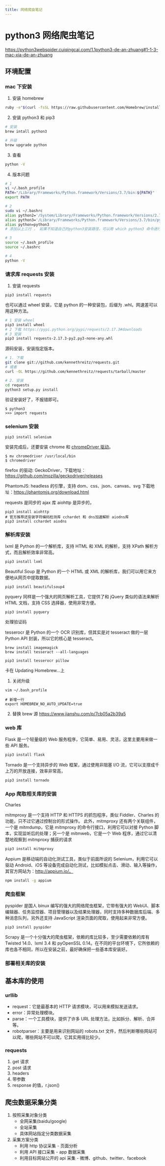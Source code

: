 ```yaml
---
title: 网络爬虫笔记
---
```


# python3 网络爬虫笔记

https://python3webspider.cuiqingcai.com/1.1python3-de-an-zhuang#1-1-3-mac-xia-de-an-zhuang

## 环境配置

### mac 下安装

1. 安装 homebrew

```sh
ruby -e"$(curl -fsSL https://raw.githubusercontent.com/Homebrew/install/master/install)"
```

2. 安装 python3 和 pip3

```sh
# 安装
brew intall python3

# 升级
brew upgrade python
```

3. 查看

```sh
python -V
```

4. 版本问题

```sh
# 1
vi ~/.bash_profile
PATH="/Library/Frameworks/Python.framework/Versions/3.7/bin:${PATH}"
export PATH

# 2
sudo vi ~/.bashrc
alias python2='/System/Library/Frameworks/Python.framework/Versions/2.7/bin/python2.7'
alias python3='/Library/Frameworks/Python.framework/Versions/3.7/bin/python3.7'
alias python=python3
# 添加以上三行 ， 如果不知道自己的python3安装路径，可以用 which python3 命令进行查看路径

# 3
source ~/.bash_profile
source ~/.bashrc

# 4
python -V
```

### 请求库 requests 安装

1. 安装 requests

```
pip3 install requests
```

也可以通过 wheel 安装，它是 python 的一种安装包，后缀为 .whl。网速差可以用这种方法。

```sh
# 1 安装 wheel
pip3 install wheel
# 2 下载 https://pypi.python.org/pypi/requests/2.17.3#downloads
# 3 安装
pip3 install requests-2.17.3-py2.py3-none-any.whl
```

源码安装，安装指定版本。

```sh
# 1. 下载
git clone git://github.com/kennethreitz/requests.git
# 或者
curl -OL https://github.com/kennethreitz/requests/tarball/master

# 2. 安装
cd requests
python3 setup.py install
```

验证安装好了，不报错即可。

```
$ python3
>>> import requests
```

### selenium 安装

```
pip3 install selenium
```

安装完成后，还要安装 chrome 和 [chromeDriver 驱动](https://sites.google.com/a/chromium.org/chromedriver/)。

```
$ mv chromedriver /usr/local/bin
$ chromedriver
```

firefox 的驱动: GeckoDriver，下载地址：https://github.com/mozilla/geckodriver/releases

PhantomJS: headless 的引擎，支持 dom、css、json、canvas、svg
下载地址：https://phantomjs.org/download.html

requests 是同步的 ajax 库
aiohttp 是异步的，

```
pip3 install aiohttp
# 官方推荐还安装字符编码检测库 cchardet 和 dns加速解析 aiodns库
pip3 install cchardet aiodns
```

### 解析库安装

lxml 是 Python 的一个解析库，支持 HTML 和 XML 的解析，支持 XPath 解析方式，而且解析效率非常高。

```
pip3 install lxml
```

Beautiful Soup 是 Python 的一个 HTML 或 XML 的解析库，我们可以用它来方便地从网页中提取数据。

```
pip3 install beautifulsoup4
```

pyquery 同样是一个强大的网页解析工具，它提供了和 jQuery 类似的语法来解析 HTML 文档，支持 CSS 选择器，使用非常方便。

```
pip3 install pyquery
```

处理验证码

tesserocr 是 Python 的一个 OCR 识别库，但其实是对 tesseract 做的一层 Python API 封装，所以它的核心是 tesseract。

```
brew install imagemagick
brew install tesseract --all-languages

pip3 install tesserocr pillow

```

卡在 Updating Homebrew...上

1. 关闭升级

```
vim ~/.bash_profile

# 新增一行
export HOMEBREW_NO_AUTO_UPDATE=true
```

2. 替换 brew 源 https://www.jianshu.com/p/7cb05a2b39a5

### web 库

Flask 是一个轻量级的 Web 服务程序，它简单、易用、灵活，这里主要用来做一些 API 服务。

```sh
pip3 install flask
```

Tornado 是一个支持异步的 Web 框架，通过使用非阻塞 I/O 流，它可以支撑成千上万的开放连接，效率非常高，

```sh
pip3 install tornado
```

### App 爬取相关库的安装

Charles

mitmproxy 是一个支持 HTTP 和 HTTPS 的抓包程序，类似 Fiddler、Charles 的功能，只不过它通过控制台的形式操作。
此外，mitmproxy 还有两个关联组件，一个是 mitmdump，它是 mitmproxy 的命令行接口，利用它可以对接 Python 脚本，实现监听后的处理；另一个是 mitmweb，它是一个 Web 程序，通过它以清楚地观察到 mitmproxy 捕获的请求

```sh
pip3 install mitmproxy
```

Appium 是移动端的自动化测试工具，类似于前面所说的 Selenium，利用它可以驱动 Android、iOS 等设备完成自动化测试，比如模拟点击、滑动、输入等操作，其官方网站为：http://appium.io/。

```sh
npm install -g appium
```

### 爬虫框架

pyspider 是国人 binux 编写的强大的网络爬虫框架，它带有强大的 WebUI、脚本编辑器、任务监控器、项目管理器以及结果处理器，同时支持多种数据库后端、多种消息队列，另外还支持 JavaScript 渲染页面的爬取，使用起来非常方便。

```
pip3 install pyspider
```

Scrapy 是一个十分强大的爬虫框架，依赖的库比较多，至少需要依赖的库有 Twisted 14.0、lxml 3.4 和 pyOpenSSL 0.14。在不同的平台环境下，它所依赖的库也各不相同，所以在安装之前，最好确保把一些基本库安装好。

### 部署相关库的安装

## 基本库的使用

### urllib

-   request：它是最基本的 HTTP 请求模块，可以用来模拟发送请求。
-   error：异常处理模块。
-   parse：一个工具模块，提供了许多 URL 处理方法，比如拆分、解析、合并等。
-   robotparser：主要是用来识别网站的 robots.txt 文件，然后判断哪些网站可以爬，哪些网站不可以爬，它其实用得比较少。

### requests

1. get 请求
2. post 请求
3. headers
4. 带参数
5. response 的值，r.json()

## 爬虫数据采集分类

1. 按照采集对象分类
    - 全网采集(baidu/google)
    - 全站采集
    - 具体网站指定分类数据采集
2. 采集方案分类
    - 利用 http 协议采集 - 页面分析
    - 利用 API 接口采集 - app 数据采集
    - 利用目标网站公开的 api 采集 - 微博、github、twitter、facebook
